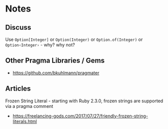 # Notes


## Discuss

Use `Option[Integer]` or `Option(Integer)` or `Option.of(Integer)` or `Option‹Integer›` - why? why not?




## Other Pragma Libraries / Gems

- <https://github.com/bkuhlmann/pragmater>

## Articles

Frozen String Literal - starting with Ruby 2.3.0, frozen strings are supported via a pragma comment

- <https://freelancing-gods.com/2017/07/27/friendly-frozen-string-literals.html>
